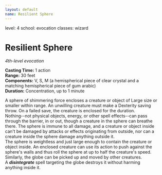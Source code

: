 ```yaml
---
layout: default
name: Resilient Sphere
---
```

level: 4
school: evocation
classes: wizard

# Resilient Sphere 
_4th-level evocation_ 

**Casting Time:** 1 action    
**Range:** 30 feet    
**Components:** V, S, M (a hemispherical piece of clear crystal and a matching hemispherical piece of gum arabic)    
**Duration:** Concentration, up to 1 minute 

A sphere of shimmering force encloses a creature or object of Large size or smaller within range. An unwilling creature must make a Dexterity saving throw. On a failed save, the creature is enclosed for the duration.    
Nothing--not physical objects, energy, or other spell effects--can pass through the barrier, in or out, though a creature in the sphere can breathe there. The sphere is immune to all damage, and a creature or object inside can't be damaged by attacks or effects originating from outside, nor can a creature inside the sphere damage anything outside it.    
The sphere is weightless and just large enough to contain the creature or object inside. An enclosed creature can use its action to push against the sphere's walls and thus roll the sphere at up to half the creature's speed. Similarly, the globe can be picked up and moved by other creatures.    
A **_disintegrate_** spell targeting the globe destroys it without harming anything inside it. 